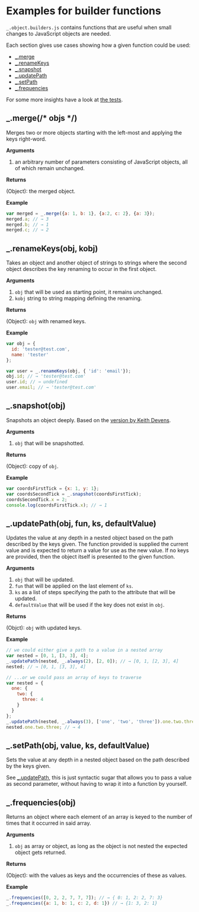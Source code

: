 Examples for builder functions
===================

`_.object.builders.js` contains functions that are useful when small changes to JavaScript 
objects are needed.

Each section gives use cases showing how a given function could be used:

 * [_.merge](#_merge-objs-)
 * [_.renameKeys](#_renamekeysobj-kobj)
 * [_.snapshot](#_snapshotobj)
 * [_.updatePath](#_updatepathobj-fun-ks-defaultvalue)
 * [_.setPath](#_setpathobj-value-ks-defaultvalue)
 * [_.frequencies](#_frequenciesobj)

For some more insights have a look at [the tests](https://github.com/node4good/lodash-contrib/blob/master/test/object.builders.js).

_.merge(/* objs */)
-------------------

Merges two or more objects starting with the left-most and applying the keys right-word.

**Arguments**

 1. an arbitrary number of parameters consisting of JavaScript objects, all of which remain unchanged.

**Returns**

(Object): the merged object.

**Example**

```javascript
var merged = _.merge({a: 1, b: 1}, {a:2, c: 2}, {a: 3});
merged.a; // → 3
merged.b; // → 1
merged.c; // → 2
```

_.renameKeys(obj, kobj)
-----------------------

Takes an object and another object of strings to strings where the second object describes 
the key renaming to occur in the first object.

**Arguments**

 1. `obj` that will be used as starting point, it remains unchanged.
 2. `kobj` string to string mapping defining the renaming.

**Returns**

(Object): `obj` with renamed keys.

**Example**

```javascript
var obj = {
  id: 'tester@test.com',
  name: 'tester'
};

var user = _.renameKeys(obj, { 'id': 'email'});
obj.id; // → 'tester@test.com'
user.id; // → undefined
user.email; // → 'tester@test.com'
```

_.snapshot(obj)
---------------

Snapshots an object deeply. Based on the [version by Keith Devens](http://archive.today/FVuq2).
 
**Arguments**

 1. `obj` that will be snapshotted.

**Returns**

(Object): copy of `obj`.

**Example**

```javascript
var coordsFirstTick = {x: 1, y: 1};
var coordsSecondTick = _.snapshot(coordsFirstTick);
coordsSecondTick.x = 2;
console.log(coordsFirstTick.x); // → 1
```

_.updatePath(obj, fun, ks, defaultValue)
----------------------------------------

Updates the value at any depth in a nested object based on the path described by 
the keys given. The function provided is supplied the current value and is expected 
to return a value for use as the new value. If no keys are provided, then the object 
itself is presented to the given function.

**Arguments**

 1. `obj` that will be updated.
 2. `fun` that will be applied on the last element of `ks`.
 3. `ks` as a list of steps specifying the path to the attribute that will be updated.
 4. `defaultValue` that will be used if the key does not exist in `obj`.

**Returns**

(Objct): `obj` with updated keys.

**Example**

```javascript
// we could either give a path to a value in a nested array
var nested = [0, 1, [3, 3], 4];
_.updatePath(nested, _.always(2), [2, 0]); // → [0, 1, [2, 3], 4]
nested; // → [0, 1, [3, 3], 4]

// ...or we could pass an array of keys to traverse
var nested = {
  one: {
    two: {
      three: 4
    }
  }
};
_.updatePath(nested, _.always(3), ['one', 'two', 'three']).one.two.three; // → 3
nested.one.two.three; // → 4
```

_.setPath(obj, value, ks, defaultValue)
----------------------------------------

Sets the value at any depth in a nested object based on the path described by the keys given.

See [_.updatePath](#_updatepathobj-fun-ks-defaultvalue), this is just syntactic sugar that allows you to pass a value as second 
parameter, without having to wrap it into a function by yourself.


_.frequencies(obj)
------------------------------

Returns an object where each element of an array is keyed to the number of times that 
it occurred in said array.

**Arguments**

1. `obj` as array or object, as long as the object is not nested the expected object
gets returned.

**Returns**

(Object): with the values as keys and the occurrencies of these as values.

**Example**

```javascript
_.frequencies([0, 2, 2, 7, 7, 7]); // → { 0: 1, 2: 2, 7: 3}
_.frequencies({a: 1, b: 1, c: 2, d: 1}) // → {1: 3, 2: 1}
```
